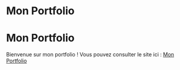 # Mon Portfolio
# Mon Portfolio

Bienvenue sur mon portfolio ! Vous pouvez consulter le site ici : [Mon Portfolio](https://moise-agode.github.io/Portfolio.io/)
